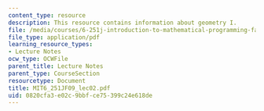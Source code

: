 ```yaml
---
content_type: resource
description: This resource contains information about geometry I.
file: /media/courses/6-251j-introduction-to-mathematical-programming-fall-2009/0820cfa3e02c9bbfce75399c24e618de_MIT6_251JF09_lec02.pdf
file_type: application/pdf
learning_resource_types:
- Lecture Notes
ocw_type: OCWFile
parent_title: Lecture Notes
parent_type: CourseSection
resourcetype: Document
title: MIT6_251JF09_lec02.pdf
uid: 0820cfa3-e02c-9bbf-ce75-399c24e618de
---
```

